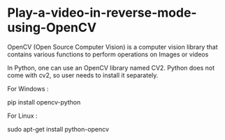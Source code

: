 # Play-a-video-in-reverse-mode-using-OpenCV

OpenCV (Open Source Computer Vision) is a computer vision library that contains various functions to perform operations on Images or videos

In Python, one can use an OpenCV library named CV2. Python does not come with cv2, so user needs to install it separately.

For Windows : 

pip install opencv-python

For Linux :

sudo apt-get install python-opencv
